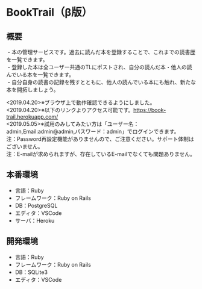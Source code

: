 BookTrail（β版）
====
## 概要
・本の管理サービスです。過去に読んだ本を登録することで、これまでの読書歴を一覧できます。<br>
・登録した本は全ユーザー共通のTLにポストされ、自分の読んだ本・他人の読んでいる本を一覧できます。<br>
・自分自身の読書の記録を残すとともに、他人の読んでいる本にも触れ、新たな本を開拓しましょう。<br>

<2019.04.20>※ブラウザ上で動作確認できるようにしました。  
<2019.04.20>※以下のリンクよりアクセス可能です。https://book-trail.herokuapp.com/  
<2019.05.05>※試用のみしてみたい方は「ユーザー名：admin,Email:admin@admin,パスワード：admin」でログインできます。  
注：Password再設定機能がありませんので、ご注意ください。サポート体制はございません。  
注︰E-mailが求められますが、存在しているE-mailでなくても問題ありません。  

## 本番環境
- 言語：Ruby
- フレームワーク：Ruby on Rails
- DB：PostgreSQL
- エディタ：VSCode
- サーバ：Heroku

## 開発環境
- 言語：Ruby
- フレームワーク：Ruby on Rails
- DB：SQLite3
- エディタ：VSCode

